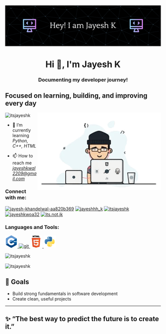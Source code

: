 ![logo](https://github.com/itsjayeshk/itsjayeshk/blob/main/me.png)


<h1 align="center">Hi 👋, I'm Jayesh K</h1>
<h3 align="center">Documenting my developer journey!</h3>

<h2 align="centre" > Focused on learning, building, and improving every day </h2>

<img align = "right" alt="coding" width="400" src="https://github.com/itsjayeshk/itsjayeshk/blob/main/coding.gif">


<p align="left"> <img src="https://komarev.com/ghpvc/?username=itsjayeshk&label=Profile%20views&color=0e75b6&style=flat" alt="itsjayeshk" /> </p>

- 🌱 I’m currently learning *Python, C++, HTML*

- 📫 How to reach me *jayeshkwal2209@gmail.com*

<h3 align="left">Connect with me:</h3>
<p align="left">
<a href="https://linkedin.com/in/jayesh-khandelwal-aa820b369" target="blank"><img align="center" src="https://raw.githubusercontent.com/rahuldkjain/github-profile-readme-generator/master/src/images/icons/Social/linked-in-alt.svg" alt="jayesh-khandelwal-aa820b369" height="30" width="40" /></a>
<a href="https://instagram.com/jayeshhh_k" target="blank"><img align="center" src="https://raw.githubusercontent.com/rahuldkjain/github-profile-readme-generator/master/src/images/icons/Social/instagram.svg" alt="jayeshhh_k" height="30" width="40" /></a>
<a href="https://www.leetcode.com/itsjayeshk" target="blank"><img align="center" src="https://raw.githubusercontent.com/rahuldkjain/github-profile-readme-generator/master/src/images/icons/Social/leet-code.svg" alt="itsjayeshk" height="30" width="40" /></a>
<a href="https://auth.geeksforgeeks.org/user/jayeshkwoa32" target="blank"><img align="center" src="https://raw.githubusercontent.com/rahuldkjain/github-profile-readme-generator/master/src/images/icons/Social/geeks-for-geeks.svg" alt="jayeshkwoa32" height="30" width="40" /></a>
<a href="[https://discord.gg/its.not.jk](https://discord.com/users/827535048982265866)" target="blank"><img align="center" src="https://raw.githubusercontent.com/rahuldkjain/github-profile-readme-generator/master/src/images/icons/Social/discord.svg" alt="its.not.jk" height="30" width="40" /></a>
</p>

<h3 align="left">Languages and Tools:</h3>
<p align="left"> <a href="https://www.w3schools.com/cpp/" target="_blank" rel="noreferrer"> <img src="https://raw.githubusercontent.com/devicons/devicon/master/icons/cplusplus/cplusplus-original.svg" alt="cplusplus" width="40" height="40"/> </a> <a href="https://git-scm.com/" target="_blank" rel="noreferrer"> <img src="https://www.vectorlogo.zone/logos/git-scm/git-scm-icon.svg" alt="git" width="40" height="40"/> </a> <a href="https://www.w3.org/html/" target="_blank" rel="noreferrer"> <img src="https://raw.githubusercontent.com/devicons/devicon/master/icons/html5/html5-original-wordmark.svg" alt="html5" width="40" height="40"/> </a> <a href="https://www.python.org" target="_blank" rel="noreferrer"> <img src="https://raw.githubusercontent.com/devicons/devicon/master/icons/python/python-original.svg" alt="python" width="40" height="40"/> </a> </p>

<p><img align="center" src="https://github-readme-stats.vercel.app/api/top-langs?username=itsjayeshk&show_icons=true&locale=en&layout=compact" alt="itsjayeshk" /></p>

<p><img align="center" src="https://github-readme-streak-stats.herokuapp.com/?user=itsjayeshk&" alt="itsjayeshk" /></p>


## 🎯 Goals
- Build strong fundamentals in software development
- Create clean, useful projects

---

## ✨ “The best way to predict the future is to create it.”
